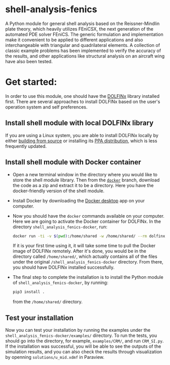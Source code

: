 # shell-analysis-fenics

A Python module for general shell analysis based on the Reissner-Mindlin plate theory, which heavily utilizes FEniCSX, the next generation of the automated PDE solver FEniCS. The generic formulation and implementation make it convenient to be applied to different applications and also interchangeable with triangular and quadrilateral elements. A collection of classic example problems has been implemented to verify the accuracy of the results, and other applications like structural analysis on an aircraft wing have also been tested.


# Get started:

In order to use this module, one should have the [DOLFINx](https://github.com/FEniCS/dolfinx) library installed first. There are several approaches to install DOLFINx based on the user's operation system and self preferences.

## Install shell module with local DOLFINx library
If you are using a Linux system, you are able to install DOLFINx locally by either [building from source](https://github.com/FEniCS/dolfinx#from-source) or installing its [PPA distribution](https://launchpad.net/~fenics-packages/+archive/ubuntu/fenics), which is less frequently updated.

## Install shell module with Docker container

- Open a new terminal window in the directory where you would like to store the shell module library. Then from the [`docker`](https://github.com/RuruX/shell_analysis_fenics/tree/docker) branch, download the code as a zip and extract it to be a directory. Here you have the docker-friendly version of the shell module.
- Install Docker by downloading the [Docker desktop](https://hub.docker.com/editions/community/docker-ce-desktop-mac) app on your computer.
- Now you should have the `docker` commands available on your computer. Here we are going to activate the Docker container for DOLFINx. 
    In the directory `shell_analysis_fenics-docker`, run:
    
    ```bash
    docker run -ti -v $(pwd):/home/shared -w /home/shared/ --rm dolfinx/dolfinx
    ```
    If it is your first time using it, it will take some time to pull the Docker image of DOLFINx remotely. After it's done, you would be in the directory called `/home/shared/`, which actually contains all of the files under the original `/shell_analysis_fenics-docker` directory. From there, you should have DOLFINx installed successfully.
- The final step to complete the installation is to install the Python module of `shell_analysis_fenics-docker`, by running:

    ```bash
    pip3 install .
    ``` 
    from the `/home/shared/` directory.

## Test your installation

Now you can test your installation by running the examples under the `shell_analysis_fenics-docker/examples/` directory. To run the tests, you should go into the directory, for example, `examples/CRM/`, and run `CRM_SI.py`. If the installation was successful, you will be able to see the outputs of the simulation results, and you can also check the results through visualization by openning `solutions/u_mid.xdmf` in Paraview.
